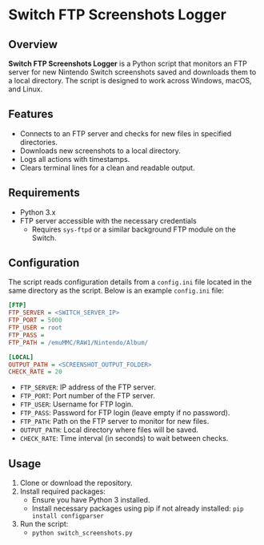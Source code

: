 # Switch FTP Screenshots Logger

## Overview

**Switch FTP Screenshots Logger** is a Python script that monitors an FTP server for new Nintendo Switch screenshots saved and downloads them to a local directory. The script is designed to work across Windows, macOS, and Linux.

## Features

- Connects to an FTP server and checks for new files in specified directories.
- Downloads new screenshots to a local directory.
- Logs all actions with timestamps.
- Clears terminal lines for a clean and readable output.

## Requirements

- Python 3.x
- FTP server accessible with the necessary credentials
    - Requires `sys-ftpd` or a similar background FTP module on the Switch.

## Configuration

The script reads configuration details from a `config.ini` file located in the same directory as the script. Below is an example `config.ini` file:

```ini
[FTP]
FTP_SERVER = <SWITCH_SERVER_IP>
FTP_PORT = 5000
FTP_USER = root
FTP_PASS = 
FTP_PATH = /emuMMC/RAW1/Nintendo/Album/

[LOCAL]
OUTPUT_PATH = <SCREENSHOT_OUTPUT_FOLDER>
CHECK_RATE = 20
```

- `FTP_SERVER`: IP address of the FTP server.
- `FTP_PORT`: Port number of the FTP server.
- `FTP_USER`: Username for FTP login.
- `FTP_PASS`: Password for FTP login (leave empty if no password).
- `FTP_PATH`: Path on the FTP server to monitor for new files.
- `OUTPUT_PATH`: Local directory where files will be saved.
- `CHECK_RATE`: Time interval (in seconds) to wait between checks.

## Usage

1. Clone or download the repository.
2. Install required packages:
    - Ensure you have Python 3 installed.
    - Install necessary packages using pip if not already installed:
      ```pip install configparser```
3. Run the script:
    - `python switch_screenshots.py`
